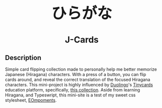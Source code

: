 <p align="center">
    <h1 align="center" style="font-size: 50px">ひらがな</h1>
    <h1 align="center">J-Cards</h1>
</p>

## Description
Simple card flipping collection made to personally help me better memorize Japanese (Hiragana) characters. With a press of a button, you can flip cards around, and reveal the correct translation of the focused Hiragana characters.
This mini-project is highly influenced by [Duolingo](https://www.duolingo.com/)'s [Tinycards](https://tinycards.duolingo.com/) education platform, specifically, [this collection](https://tinycards.duolingo.com/decks/e1fhs/writing-japanese-hiragana).
Aside from learning Hiragana, and Typeswript, this mini-site is a test of my sweet css stylesheet, [EOmpoments](https://github.com/EOussama/EOmponents).

